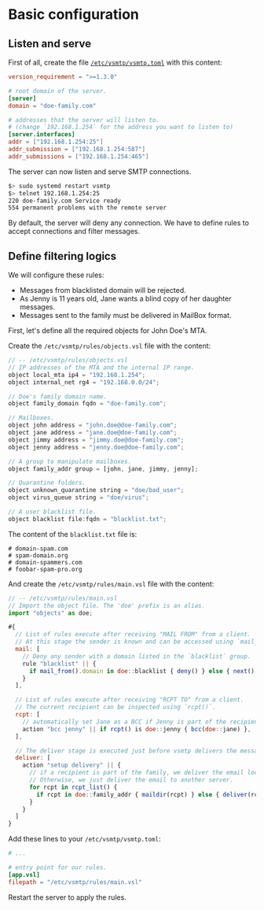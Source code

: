 # Basic configuration

## Listen and serve

First of all, create the file [`/etc/vsmtp/vsmtp.toml`](/get-started/concepts.html#configuration-file) with this content:

```toml
version_requirement = ">=1.3.0"

# root domain of the server.
[server]
domain = "doe-family.com"

# addresses that the server will listen to.
# (change `192.168.1.254` for the address you want to listen to)
[server.interfaces]
addr = ["192.168.1.254:25"]
addr_submission = ["192.168.1.254:587"]
addr_submissions = ["192.168.1.254:465"]
```

The server can now listen and serve SMTP connections.

```sh
$> sudo systemd restart vsmtp
$> telnet 192.168.1.254:25
220 doe-family.com Service ready
554 permanent problems with the remote server
```

By default, the server will deny any connection. We have to define rules to accept connections and filter messages.

## Define filtering logics

We will configure these rules:

- Messages from blacklisted domain will be rejected.
- As Jenny is 11 years old, Jane wants a blind copy of her daughter messages.
- Messages sent to the family must be delivered in MailBox format.

First, let's define all the required objects for John Doe's MTA.

Create the `/etc/vsmtp/rules/objects.vsl` file with the content:

```js
// -- /etc/vsmtp/rules/objects.vsl
// IP addresses of the MTA and the internal IP range.
object local_mta ip4 = "192.168.1.254";
object internal_net rg4 = "192.168.0.0/24";

// Doe's family domain name.
object family_domain fqdn = "doe-family.com";

// Mailboxes.
object john address = "john.doe@doe-family.com";
object jane address = "jane.doe@doe-family.com";
object jimmy address = "jimmy.doe@doe-family.com";
object jenny address = "jenny.doe@doe-family.com";

// A group to manipulate mailboxes.
object family_addr group = [john, jane, jimmy, jenny];

// Quarantine folders.
object unknown_quarantine string = "doe/bad_user";
object virus_queue string = "doe/virus";

// A user blacklist file.
object blacklist file:fqdn = "blacklist.txt";
```

The content of the `blacklist.txt` file is:

```text
# domain-spam.com
# spam-domain.org
# domain-spammers.com
# foobar-spam-pro.org
```

And create the  `/etc/vsmtp/rules/main.vsl` file with the content:

```js
// -- /etc/vsmtp/rules/main.vsl
// Import the object file. The 'doe' prefix is an alias.
import "objects" as doe;

#{
  // List of rules execute after receiving "MAIL FROM" from a client.
  // At this stage the sender is known and can be accessed using `mail_from()`.
  mail: [
    // Deny any sender with a domain listed in the `blacklist` group.
    rule "blacklist" || {
      if mail_from().domain in doe::blacklist { deny() } else { next() }
    }
  ],

  // List of rules execute after receiving "RCPT TO" from a client.
  // The current recipient can be inspected using `rcpt()`.
  rcpt: [
    // automatically set Jane as a BCC if Jenny is part of the recipients.
    action "bcc jenny" || if rcpt() is doe::jenny { bcc(doe::jane) },
  ],

  // The deliver stage is executed just before vsmtp delivers the message.
  deliver: [
    action "setup delivery" || {
      // if a recipient is part of the family, we deliver the email locally.
      // Otherwise, we just deliver the email to another server.
      for rcpt in rcpt_list() {
        if rcpt in doe::family_addr { maildir(rcpt) } else { deliver(rcpt) }
      }
    }
  ]
}
```

Add these lines to your `/etc/vsmtp/vsmtp.toml`:

```toml
# ...

# entry point for our rules.
[app.vsl]
filepath = "/etc/vsmtp/rules/main.vsl"
```

Restart the server to apply the rules.
